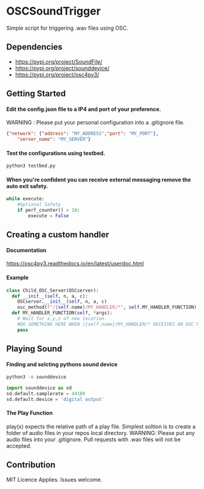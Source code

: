 # OSCSoundTrigger
Simple script for triggering .wav files using OSC. 

## Dependencies
- https://pypi.org/project/SoundFile/
- https://pypi.org/project/sounddevice/
- https://pypi.org/project/osc4py3/

## Getting Started

#### Edit the config.json file to a IP4 and port of your preference.
WARNING : Please put your personal configuration into a .gitignore file.
```json
{"network": {"address": "MY_ADDRESS","port": "MY_PORT"},
	"server_name": "MY_SERVER"}
```
#### Test the configurations using testbed.
```bash
python3 testbed.py
```
#### When you're confident you can receive external messaging remove the auto exit safety.
```python
while execute:
	#Optional Safety
	if perf_counter() > 10:
		execute = False
```

## Creating a custom handler

#### Documentation
https://osc4py3.readthedocs.io/en/latest/userdoc.html

#### Example
```python
class Child_OSC_Server(OSCserver):
  def __init__(self, n, a, c):
    OSCserver.__init__(self, n, a, c)
    osc_method(f"/{self.name}/MY_HANDLER/*", self.MY_HANDLER_FUNCTION)
  def MY_HANDLER_FUNCTION(self, *args):
    # Wait for x,y,z of new location.
    #DO SOMETHING HERE WHEN /{self.name}/MY_HANDLER/* RECEIVES AN OSC MESSAGE
    pass
```

## Playing Sound

#### Finding and selcting pythons sound device
```bash
python3 -m sounddevice
```
```python
import sounddevice as sd
sd.default.samplerate = 44100
sd.default.device = 'digital output'
```

#### The Play Function
play(x) expects the relative path of a play file.
Simplest soltion is to create a folder of audio files in your repos local directory.
WARNING: Please put any audio files into your .gitignore. Pull requests with .wav files will not be accepted.

## Contribution
MIT Licence Applies.
Issues welcome.
